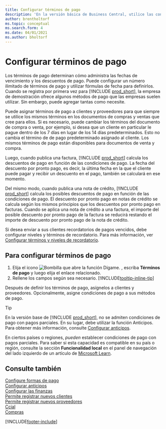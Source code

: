 ```yaml
---
title: Configurar términos de pago
description: 'En la versión básica de Business Central, utilice las condiciones de pago para administrar las fechas de vencimiento y los descuentos de pago.'
author: brentholtorf
ms.topic: conceptual
ms.search.form: 4
ms.date: 04/01/2021
ms.author: bholtorf
---
```

# <a name="set-up-payment-terms"></a>Configurar términos de pago

Los términos de pago determinan cómo administra las fechas de vencimiento y los descuentos de pago. Puede configurar un número ilimitado de términos de pago y utilizar fórmulas de fecha para definirlos. Cuando se registra por primera vez para [!INCLUDE [prod_short](includes/prod_short.md)], la empresa de demostración ofrece algunos métodos de pago que las empresas suelen utilizar. Sin embargo, puede agregar tantas como necesite.  

Puede asignar términos de pago a clientes y proveedores para que siempre se utilice los mismos términos en los documentos de compras y ventas que cree para ellos. Si es necesario, puede cambiar los términos del documento de compra o venta, por ejemplo, si desea que un cliente en particular le pague dentro de los 7 días en lugar de los 14 días predeterminados. Esto no cambia el término de de pago predeterminado asignado al cliente. Los mismos términos de pago están disponibles para documentos de venta y compra.

Luego, cuando publica una factura, [!INCLUDE [prod_short](includes/prod_short.md)] calcula los descuentos de pago en función de las condiciones de pago. La fecha del descuento por pronto pago, es decir, la última fecha en la que el cliente puede pagar y recibir un descuento en el pago, también se calculará en ese momento.  

Del mismo modo, cuando publica una nota de crédito, [!INCLUDE [prod_short](includes/prod_short.md)] calcula los posibles descuentos de pago en función de las condiciones de pago. El descuento por pronto pago en notas de crédito se calcula según los mismos principios que los descuentos por pronto pago en facturas. Cuando se aplica una nota de crédito a una factura, el importe del posible descuento por pronto pago de la factura se reducirá restando el importe de descuento por pronto pago de la nota de crédito.  

Si desea enviar a sus clientes recordatorios de pagos vencidos, debe configurar niveles y términos de recordatorio. Para más información, ver [Configurar términos y niveles de recordatorio](finance-setup-reminders.md).  

## <a name="to-set-up-payment-terms"></a>Para configurar términos de pago

1. Elija el icono ![Bombilla que abre la función Dígame.](media/ui-search/search_small.png "Dígame qué desea hacer") , escriba **Términos de pago** y luego elija el enlace relacionado.  
2. Rellene los campos según sea necesario. [!INCLUDE[tooltip-inline-tip](includes/tooltip-inline-tip_md.md)]  

Después de definir los términos de pago, asígnelos a clientes y proveedores. Opcionalmente, asigne condiciones de pago a sus métodos de pago.  

> [!TIP]
> En la versión base de [!INCLUDE [prod_short](includes/prod_short.md)], no se admiten condiciones de pago con pagos parciales. En su lugar, debe utilizar la función Anticipos. Para obtener más información, consulte [Configurar anticipos](finance-set-up-prepayments.md).
>
> En ciertos países o regiones, *pueden* establecer condiciones de pago con pagos parciales. Para saber si esta capacidad es compatible en su país o región, consulte la sección **Funcionalidad local** en el panel de navegación del lado izquierdo de un artículo de [Microsoft Learn](about-localization.md).

## <a name="see-also"></a>Consulte también

[Configure formas de pago](finance-payment-methods.md)  
[Configurar anticipos](finance-set-up-prepayments.md)  
[Configurar las finanzas](finance-setup-finance.md)  
[Permite registrar nuevos clientes](sales-how-register-new-customers.md)  
[Permite registrar nuevos proveedores](purchasing-how-register-new-vendors.md)  
[Ccial](sales-manage-sales.md)  
[Compras](purchasing-manage-purchasing.md)  


[!INCLUDE[footer-include](includes/footer-banner.md)]
